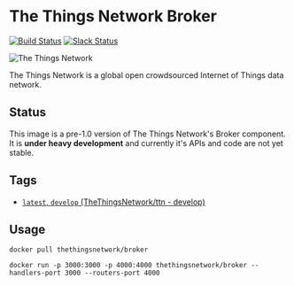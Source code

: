 # The Things Network Broker

[![Build Status](https://travis-ci.org/TheThingsNetwork/ttn.svg?branch=develop)](https://travis-ci.org/TheThingsNetwork/ttn) [![Slack Status](https://slack.thethingsnetwork.org/badge.svg)](https://slack.thethingsnetwork.org/)

![The Things Network](http://thethingsnetwork.org/static/ttn/media/The%20Things%20Uitlijning.svg)

The Things Network is a global open crowdsourced Internet of Things data network.

## Status

This image is a pre-1.0 version of The Things Network's Broker component. It is **under heavy development** and currently it's APIs and code are not yet stable.

## Tags

* [`latest`, `develop` (TheThingsNetwork/ttn - develop)](https://github.com/TheThingsNetwork/ttn/blob/develop/integration/broker/Dockerfile)

## Usage

```
docker pull thethingsnetwork/broker

docker run -p 3000:3000 -p 4000:4000 thethingsnetwork/broker --handlers-port 3000 --routers-port 4000
```
